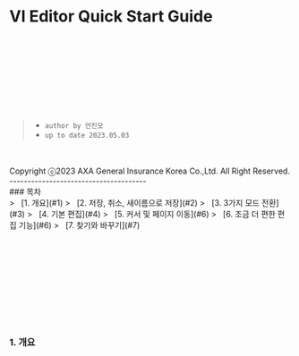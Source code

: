 VI Editor Quick Start Guide 
===================  
<br> <br> <br> <br> <br> <br> <br> <br>
  
  >   * `author by 안진모`    
  >   * `up to date 2023.05.03` 
    
<br>
<br>
  Copyright ⓒ2023 AXA General Insurance Korea Co.,Ltd. All Right Reserved.

<br>
--------------------------------------

<br> 
### 목차
<br>
  > &nbsp; [1. 개요](#1)   
  > &nbsp; [2. 저장, 취소, 새이름으로 저장](#2)   
  > &nbsp; [3. 3가지 모드 전환](#3)   
  > &nbsp; [4. 기본 편집](#4)   
  > &nbsp; [5. 커서 및 페이지 이동](#6)   
  > &nbsp; [6. 조금 더 편한 편집 기능](#6)  
  > &nbsp; [7. 찾기와 바꾸기](#7)   


  <br> <br> <br> <br>
--------------------------------------
  <br>

### 1. 개요